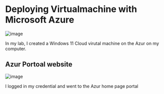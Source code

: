 <h1>Deploying Virtualmachine with Microsoft Azure</h1>

![image](https://github.com/user-attachments/assets/86ddecbc-67fa-4149-9679-90fa7ca0dc01)


<p>
In my lab, I created a Windows 11 Cloud virutal machine on the Azur on my computer. 
  
</p>

<h2>Azur Portoal website</h2>

![image](https://github.com/user-attachments/assets/b90a6d4a-714b-41b2-96af-5bd435d3c38e)

<p>
  I logged in my credential and went to the Azur home page portal
</p>
